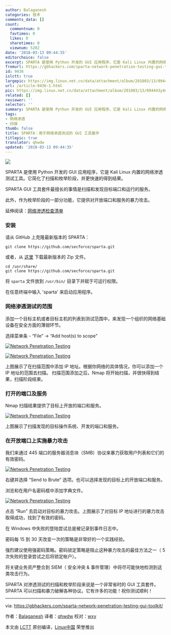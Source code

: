 ```yaml
---
author: Balaganesh
categories: 技术
comments_data: []
count:
  commentnum: 0
  favtimes: 0
  likes: 0
  sharetimes: 0
  viewnum: 5202
date: '2018-03-13 09:44:35'
editorchoice: false
excerpt: SPARTA 是使用 Python 开发的 GUI 应用程序，它是 Kali Linux 内置的网络渗透测试工具。它简化了扫描和枚举阶段，并更快速的得到结果。
fromurl: https://gbhackers.com/sparta-network-penetration-testing-gui-toolkit/
id: 9436
islctt: true
largepic: https://img.linux.net.cn/data/attachment/album/201803/13/094443y4dkm1jk7mkqkt94.png
url: /article-9436-1.html
pic: https://img.linux.net.cn/data/attachment/album/201803/13/094443y4dkm1jk7mkqkt94.png.thumb.jpg
related: []
reviewer: ''
selector: ''
summary: SPARTA 是使用 Python 开发的 GUI 应用程序，它是 Kali Linux 内置的网络渗透测试工具。它简化了扫描和枚举阶段，并更快速的得到结果。
tags:
- 网络渗透
- 扫描
thumb: false
title: SPARTA：用于网络渗透测试的 GUI 工具套件
titlepic: true
translator: qhwdw
updated: '2018-03-13 09:44:35'
---
```


![](/data/attachment/album/201803/13/094443y4dkm1jk7mkqkt94.png)


SPARTA 是使用 Python 开发的 GUI 应用程序，它是 Kali Linux 内置的网络渗透测试工具。它简化了扫描和枚举阶段，并更快速的得到结果。


SPARTA GUI 工具套件最擅长的事情是扫描和发现目标端口和运行的服务。


此外，作为枚举阶段的一部分功能，它提供对开放端口和服务的暴力攻击。


延伸阅读：[网络渗透检查清单](https://gbhackers.com/network-penetration-testing-checklist-examples/)


### 安装


请从 GitHub 上克隆最新版本的 SPARTA：



```
git clone https://github.com/secforce/sparta.git

```

或者，从 [这里](https://github.com/SECFORCE/sparta/archive/master.zip) 下载最新版本的 Zip 文件。



```
cd /usr/share/
git clone https://github.com/secforce/sparta.git

```

将 `sparta` 文件放到 `/usr/bin/` 目录下并赋于可运行权限。


在任意终端中输入 'sparta' 来启动应用程序。


### 网络渗透测试的范围


添加一个目标主机或者目标主机的列表到测试范围中，来发现一个组织的网络基础设备在安全方面的薄弱环节。


选择菜单条 - “File” -> “Add host(s) to scope”


[![Network Penetration Testing](/data/attachment/album/201803/13/094443vjrb2hn6ao27s7ju.png)](https://i0.wp.com/gbhackers.com/wp-content/uploads/2018/01/Screenshot-526.png?ssl=1)


[![Network Penetration Testing](/data/attachment/album/201803/13/094445t5745qbdx5nns554.png)](https://i2.wp.com/gbhackers.com/wp-content/uploads/2018/01/Screenshot-527.png?ssl=1)


上图展示了在扫描范围中添加 IP 地址。根据你网络的具体情况，你可以添加一个 IP 地址的范围去扫描。 扫描范围添加之后，Nmap 将开始扫描，并很快得到结果，扫描阶段结束。


### 打开的端口及服务


Nmap 扫描结果提供了目标上开放的端口和服务。


[![Network Penetration Testing](/data/attachment/album/201803/13/094446x52jg2vg1gv55hgb.png)](https://i2.wp.com/gbhackers.com/wp-content/uploads/2018/01/Screenshot-528.png?ssl=1)


上图展示了扫描发现的目标操作系统、开发的端口和服务。


### 在开放端口上实施暴力攻击


我们来通过 445 端口的服务器消息块（SMB）协议来暴力获取用户列表和它们的有效密码。


[![Network Penetration Testing](/data/attachment/album/201803/13/094459p0x71pbfsp6wb0sp.png)](https://i1.wp.com/gbhackers.com/wp-content/uploads/2018/01/Screenshot-529.png?ssl=1)


右键并选择 “Send to Brute” 选项。也可以选择发现的目标上的开放端口和服务。


浏览和在用户名密码框中添加字典文件。


[![Network Penetration Testing](/data/attachment/album/201803/13/094622harvaalrvvlx7v8x.png)](https://i2.wp.com/gbhackers.com/wp-content/uploads/2018/01/Screenshot-531.png?ssl=1)


点击 “Run” 去启动对目标的暴力攻击。上图展示了对目标 IP 地址进行的暴力攻击取得成功，找到了有效的密码。


在 Windows 中失败的登陆尝试总是被记录到事件日志中。


密码每 15 到 30 天改变一次的策略是非常好的一个实践经验。


强烈建议使用强密码策略。密码锁定策略是阻止这种暴力攻击的最佳方法之一（ 5 次失败的登录尝试之后将锁定帐户）。


将关键业务资产整合到 SIEM（ 安全冲突 & 事件管理）中将尽可能快地检测到这类攻击行为。


SPARTA 对渗透测试的扫描和枚举阶段来说是一个非常省时的 GUI 工具套件。SPARTA 可以扫描和暴力破解各种协议。它有许多的功能！祝你测试顺利！




---


via: <https://gbhackers.com/sparta-network-penetration-testing-gui-toolkit/>


作者：[Balaganesh](https://gbhackers.com/author/balaganesh/) 译者：[qhwdw](https://github.com/qhwdw) 校对：[wxy](https://github.com/wxy)


本文由 [LCTT](https://github.com/LCTT/TranslateProject) 原创编译，[Linux中国](https://linux.cn/) 荣誉推出